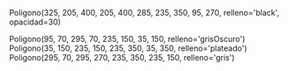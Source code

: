 
Poligono(325, 205, 400, 205, 400, 285, 235, 350, 95, 270, relleno='black', opacidad=30)


Poligono(95, 70, 295, 70, 235, 150, 35, 150, relleno='grisOscuro')
Poligono(35, 150, 235, 150, 235, 350, 35, 350, relleno='plateado')
Poligono(295, 70, 295, 270, 235, 350, 235, 150, relleno='gris')
